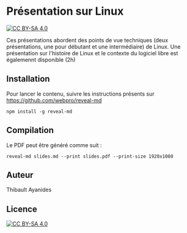# Présentation sur Linux

[![CC BY-SA 4.0][cc-by-sa-shield]][cc-by-sa]

Ces présentations abordent des points de vue techniques (deux présentations, une pour débutant et une intermédiaire) de Linux.
Une présentation sur l'histoire de Linux et le contexte du logiciel libre est égalemennt disponible (2h)


## Installation

Pour lancer le contenu, suivre les instructions présents sur https://github.com/webpro/reveal-md 

```console
npm install -g reveal-md
```

## Compilation


Le PDF peut être généré comme suit :

```console
reveal-md slides.md --print slides.pdf --print-size 1920x1080
```

## Auteur

Thibault Ayanides

## Licence

[![CC BY-SA 4.0][cc-by-sa-image]][cc-by-sa]

[cc-by-sa]: http://creativecommons.org/licenses/by-sa/4.0/
[cc-by-sa-image]: https://licensebuttons.net/l/by-sa/4.0/88x31.png
[cc-by-sa-shield]: https://img.shields.io/badge/License-CC%20BY--SA%204.0-lightgrey.svg
